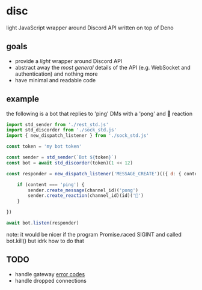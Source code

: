 disc
=====
light JavaScript wrapper around Discord API written on top of Deno


goals
------
- provide a *light* wrapper around Discord API
- abstract away the *most general* details of the API (e.g. WebSocket and authentication) and nothing more
- have minimal and readable code


example
--------
the following is a bot that replies to 'ping' DMs with a 'pong' and 🙂 reaction
```javascript
import std_sender from './rest_std.js'
import std_discorder from './sock_std.js'
import { new_dispatch_listener } from './sock_std.js'

const token = 'my bot token'

const sender = std_sender(`Bot ${token}`)
const bot = await std_discorder(token)(1 << 12)

const responder = new_dispatch_listener('MESSAGE_CREATE')(({ d: { content, channel_id, id } }) => {

	if (content === 'ping') {
		sender.create_message(channel_id)('pong')
		sender.create_reaction(channel_id)(id)('🙂')
	}

})

await bot.listen(responder)
```
note: it would be nicer if the program Promise.raced SIGINT and called bot.kill() but idrk how to do that


TODO
-----
- handle gateway [error codes](https://discord.com/developers/docs/topics/opcodes-and-status-codes#gateway-gateway-close-event-codes)
- handle dropped connections